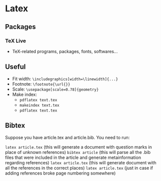 # Latex

## Packages

### TeX Live

- TeX-related programs, packages, fonts, softwares...

## Useful

- Fit width: `\includegraphics[width=\linewidth]{...}`
- Footnote: `\footnote{\url{}}`
- Scale: `\usepackage[scale=0.78]{geometry}`
- Make index: 
	- `pdflatex text.tex`
	- `makeindex text.tex` 
	- `pdflatex text.tex`

## Bibtex

Suppose you have article.tex and article.bib. You need to run:

`latex article.tex` (this will generate a document with question marks in place of unknown references)
`bibtex article` (this will parse all the .bib files that were included in the article and generate metainformation regarding references)
`latex article.tex` (this will generate document with all the references in the correct places)
`latex article.tex` (just in case if adding references broke page numbering somewhere)
